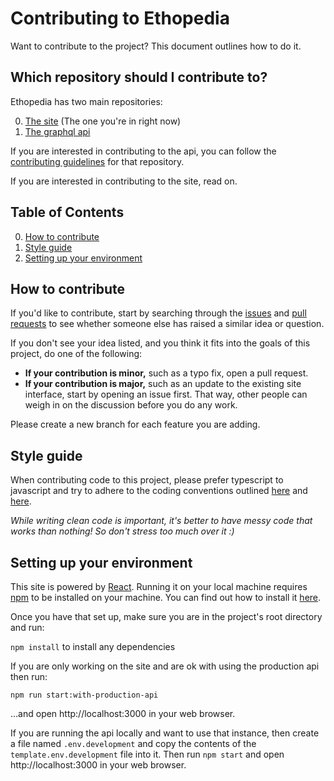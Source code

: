 # Contributing to Ethopedia

Want to contribute to the project? This document outlines how to do it.

## Which repository should I contribute to?

Ethopedia has two main repositories:

0. [The site](https://github.com/ethopedia/site) (The one you're in right now)
0. [The graphql api](https://github.com/ethopedia/api)

If you are interested in contributing to the api, you can follow the [contributing guidelines](https://github.com/ethopedia/api/CONTRIBUTING.md) for that repository.

If you are interested in contributing to the site, read on.

## Table of Contents

0. [How to contribute](#how-to-contribute)
0. [Style guide](#style-guide)
0. [Setting up your environment](#setting-up-your-environment)

## How to contribute

If you'd like to contribute, start by searching through the [issues](https://github.com/ethopedia/site/issues) and [pull requests](https://github.com/ethopedia/site/pulls) to see whether someone else has raised a similar idea or question.

If you don't see your idea listed, and you think it fits into the goals of this project, do one of the following:
* **If your contribution is minor,** such as a typo fix, open a pull request.
* **If your contribution is major,** such as an update to the existing site interface, start by opening an issue first. That way, other people can weigh in on the discussion before you do any work.

Please create a new branch for each feature you are adding.

## Style guide
When contributing code to this project, please prefer typescript to javascript and try to adhere to the coding conventions outlined [here](https://google.github.io/styleguide/jsguide.html) and [here](https://github.com/basarat/typescript-book/blob/master/docs/styleguide/styleguide.md).

*While writing clean code is important, it's better to have messy code that works than nothing! So don't stress too much over it :)*


## Setting up your environment

This site is powered by [React](https://reactjs.org/). Running it on your local machine requires [npm](https://www.npmjs.com/) to be installed on your machine.
You can find out how to install it [here](https://www.npmjs.com/get-npm).

Once you have that set up, make sure you are in the project's root directory and run:

`npm install` to install any dependencies

If you are only working on the site and are ok with using the production api then run:

`npm run start:with-production-api`

…and open http://localhost:3000 in your web browser.

If you are running the api locally and want to use that instance, then create a file named `.env.development` and copy the contents of the
`template.env.development` file into it. Then run `npm start` and open http://localhost:3000 in your web browser.
